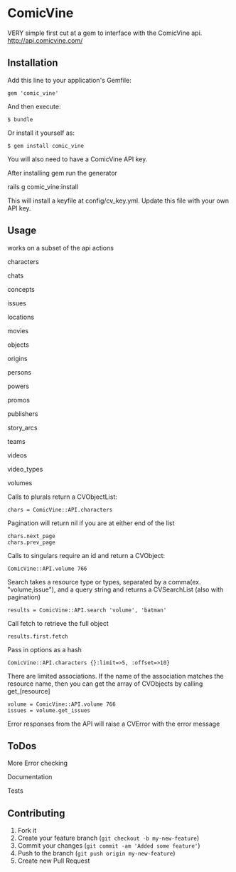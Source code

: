 # ComicVine

VERY simple first cut at a gem to interface with the ComicVine api.  http://api.comicvine.com/

## Installation

Add this line to your application's Gemfile:

    gem 'comic_vine'

And then execute:

    $ bundle

Or install it yourself as:

    $ gem install comic_vine
    
You will also need to have a ComicVine API key.

After installing gem run the generator

rails g comic_vine:install

This will install a keyfile at config/cv_key.yml.  Update this file with your own API key.

## Usage

works on a subset of the api actions

characters

chats

concepts

issues

locations

movies

objects

origins

persons

powers

promos

publishers

story_arcs

teams

videos

video_types

volumes


Calls to plurals return a CVObjectList:

    chars = ComicVine::API.characters
    
Pagination will return nil if you are at either end of the list
    
    chars.next_page
    chars.prev_page

Calls to singulars require an id and return a CVObject:

    ComicVine::API.volume 766

Search takes a resource type or types, separated by a comma(ex. "volume,issue"), and a query string and returns a CVSearchList (also with pagination)

    results = ComicVine::API.search 'volume', 'batman'
    
Call fetch to retrieve the full object
    
    results.first.fetch

Pass in options as a hash

    ComicVine::API.characters {}:limit=>5, :offset=>10}

There are limited associations.  If the name of the association matches the resource name, then you can get the array of CVObjects by calling get_[resource]

    volume = ComicVine::API.volume 766
    issues = volume.get_issues

Error responses from the API will raise a CVError with the error message

## ToDos
More Error checking

Documentation

Tests

## Contributing

1. Fork it
2. Create your feature branch (`git checkout -b my-new-feature`)
3. Commit your changes (`git commit -am 'Added some feature'`)
4. Push to the branch (`git push origin my-new-feature`)
5. Create new Pull Request
